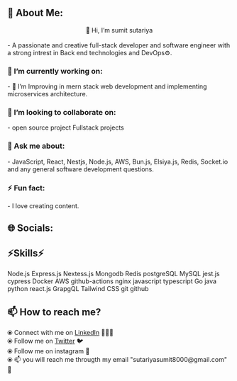 <h2>💫 About Me:</h2>
<center>👋 Hi, I’m sumit sutariya</center><br/>
- A passionate and creative full-stack developer and software engineer with a strong intrest in Back end technologies and DevOps⚙️.<br/>

<h3>🔭 I’m currently working on:</h3>
- 👀 I’m Improving in mern stack web development and implementing microservices architecture.

<h3>💞️ I’m looking to collaborate on:</h3>
- open source project Fullstack projects

<h3>💬 Ask me about:</h3>
- JavaScript, React, Nestjs, Node.js, AWS, Bun.js, Elsiya.js, Redis, Socket.io and any general software development questions.

<h3>⚡ Fun fact:</h3>
- I love creating content.

<h2>🌐 Socials:</h2>


<h2>⚡Skills⚡</h2>
Node.js Express.js Nextess.js Mongodb Redis postgreSQL MySQL jest.js cypress Docker AWS github-actions nginx javascript typescript Go java python react.js GrapgQL Tailwind CSS git github

<h2>📫 How to reach me?</h2>
⦿ Connect with me on <a href='https://www.linkedin.com/in/sumit-s-761816216/'>LinkedIn</a> 👨🏻‍💻<br/>
⦿ Follow me on <a href='https://twitter.com/Sumit__Sutariya'>Twitter</a> 🐦<br/>
⦿ Follow me on instagram 🤩<br/>
⦿ 📫 you will reach me througth my email "sutariyasumit8000@gmail.com" 💌<br/>

